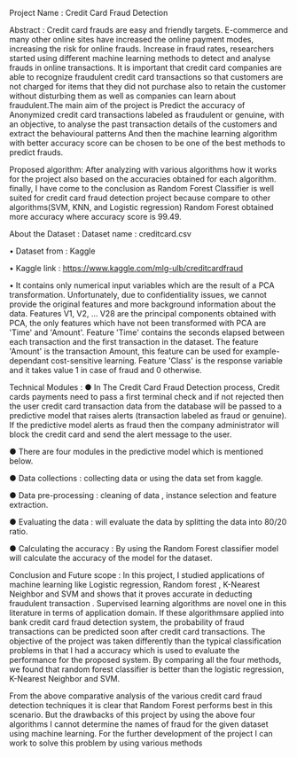 Project Name : Credit Card Fraud Detection

Abstract : Credit card frauds are easy and friendly targets. E-commerce and many other online sites have 
increased the online payment modes, increasing the risk for online frauds. Increase in fraud rates, 
researchers started using different machine learning methods to detect and analyse frauds in 
online transactions. It is important that credit card companies are able to recognize fraudulent 
credit card transactions so that customers are not charged for items that they did not purchase 
also to retain the customer without disturbing them as well as companies can learn about 
fraudulent.The main aim of the project is Predict the accuracy of Anonymized credit card 
transactions labeled as fraudulent or genuine, with an objective, to analyse the past transaction 
details of the customers and extract the behavioural patterns And then the machine learning 
algorithm with better accuracy score can be chosen to be one of the best methods to predict 
frauds.

Proposed algorithm: After analyzing with various algorithms how it works for the project also based on the accuracies 
obtained for each algorithm. finally, I have come to the conclusion as Random Forest Classifier 
is well suited for credit card fraud detection project because compare to other algorithms(SVM, 
KNN, and Logistic regression) Random Forest obtained more accuracy where accuracy score is 
99.49.

About the Dataset : Dataset name : creditcard.csv

• Dataset from : Kaggle 

• Kaggle link : https://www.kaggle.com/mlg-ulb/creditcardfraud

• It contains only numerical input variables which are the result of a PCA transformation. 
Unfortunately, due to confidentiality issues, we cannot provide the original features and 
more background information about the data. Features V1, V2, … V28 are the principal 
components obtained with PCA, the only features which have not been transformed with 
PCA are 'Time' and 'Amount'. Feature 'Time' contains the seconds elapsed between each 
transaction and the first transaction in the dataset. The feature 'Amount' is the transaction 
Amount, this feature can be used for example-dependant cost-sensitive learning. Feature 
'Class' is the response variable and it takes value 1 in case of fraud and 0 otherwise.

Technical Modules : 
● In The Credit Card Fraud Detection process, Credit cards payments need to 
pass a first terminal check and if not rejected then the user credit card 
transaction data from the database will be passed to a predictive model that 
raises alerts (transaction labeled as fraud or genuine). If the predictive 
model alerts as fraud then the company administrator will block the credit 
card and send the alert message to the user.

● There are four modules in the predictive model which is mentioned below.

● Data collections : collecting data or using the data set from kaggle. 

● Data pre-processing : cleaning of data , instance selection and feature 
extraction.

● Evaluating the data : will evaluate the data by splitting the data into 80/20 
ratio. 

● Calculating the accuracy : By using the Random Forest classifier model will 
calculate the accuracy of the model for the dataset.

Conclusion and Future scope :
In this project, I studied applications of machine learning like Logistic regression, Random 
forest , K-Nearest Neighbor and SVM and shows that it proves accurate in deducting fraudulent 
transaction . Supervised learning algorithms are novel one in this literature in terms of 
application domain. If these algorithmsare applied into bank credit card fraud detection system, 
the probability of fraud transactions can be predicted soon after credit card transactions. The 
objective of the project was taken differently than the typical classification problems in that I 
had a accuracy which is used to evaluate the performance for the proposed system. By 
comparing all the four methods, we found that random forest classifier is better than the logistic 
regression, K-Nearest Neighbor and SVM.

From the above comparative analysis of the various credit card fraud detection techniques it is 
clear that Random Forest performs best in this scenario. But the drawbacks of this project by 
using the above four algorithms I cannot determine the names of fraud for the given dataset 
using machine learning. For the further development of the project I can work to solve this 
problem by using various methods

